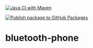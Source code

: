 [![Java CI with Maven](https://github.com/aliedperezmartinez/bluetooth-phone/actions/workflows/maven.yml/badge.svg)](https://github.com/aliedperezmartinez/bluetooth-phone/actions/workflows/maven.yml)

[![Publish package to GitHub Packages](https://github.com/aliedperezmartinez/bluetooth-phone/actions/workflows/release-package.yml/badge.svg)](https://github.com/aliedperezmartinez/bluetooth-phone/actions/workflows/release-package.yml)


# bluetooth-phone
